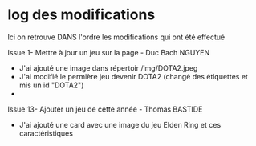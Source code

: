 # log des modifications 
Ici on retrouve DANS l'ordre les modifications qui ont été effectué

Issue 1- Mettre à jour un jeu sur la page - Duc Bach NGUYEN
- J'ai ajouté une image dans répertoir /img/DOTA2.jpeg
- J'ai modifié le permière jeu devenir DOTA2 (changé des étiquettes et mis un id "DOTA2")
- 

Issue 13- Ajouter un jeu de cette année - Thomas BASTIDE
- J'ai ajouté une card avec une image du jeu Elden Ring et ces caractéristiques